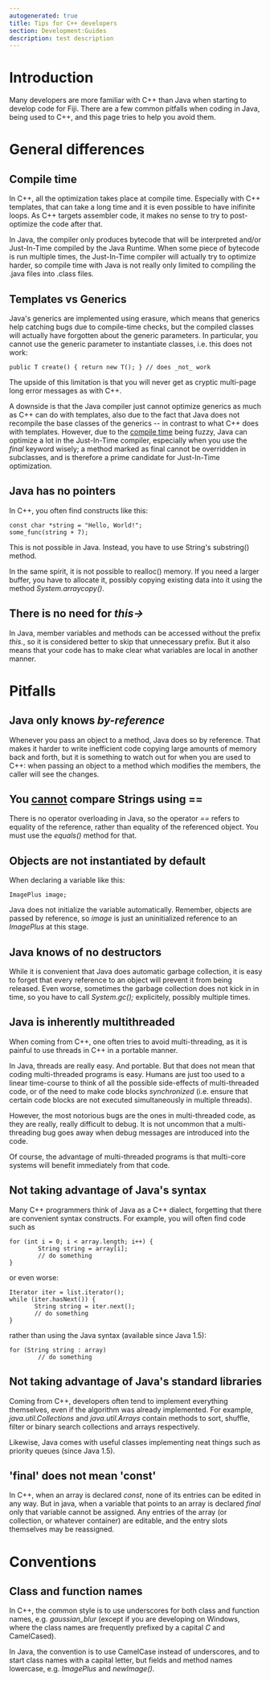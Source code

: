 ```yaml
---
autogenerated: true
title: Tips for C++ developers
section: Development:Guides
description: test description
---
```


 


Introduction
============

Many developers are more familiar with C++ than Java when starting to develop code for Fiji. There are a few common pitfalls when coding in Java, being used to C++, and this page tries to help you avoid them.

General differences
===================

Compile time
------------

In C++, all the optimization takes place at compile time. Especially with C++ templates, that can take a long time and it is even possible to have inifinite loops. As C++ targets assembler code, it makes no sense to try to post-optimize the code after that.

In Java, the compiler only produces bytecode that will be interpreted and/or Just-In-Time compiled by the Java Runtime. When some piece of bytecode is run multiple times, the Just-In-Time compiler will actually try to optimize harder, so compile time with Java is not really only limited to compiling the .java files into .class files.

Templates vs Generics
---------------------

Java's generics are implemented using erasure, which means that generics help catching bugs due to compile-time checks, but the compiled classes will actually have forgotten about the generic parameters. In particular, you cannot use the generic parameter to instantiate classes, i.e. this does not work:

`public`<T>` T create() { return new T(); } // does _not_ work`

The upside of this limitation is that you will never get as cryptic multi-page long error messages as with C++.

A downside is that the Java compiler just cannot optimize generics as much as C++ can do with templates, also due to the fact that Java does not recompile the base classes of the generics -- in contrast to what C++ does with templates. However, due to the [compile time](#Compile_time) being fuzzy, Java can optimize a lot in the Just-In-Time compiler, especially when you use the *final* keyword wisely; a method marked as final cannot be overridden in subclasses, and is therefore a prime candidate for Just-In-Time optimization.

Java has no pointers
--------------------

In C++, you often find constructs like this:

`const char *string = "Hello, World!";`  
`some_func(string + 7);`

This is not possible in Java. Instead, you have to use String's substring() method.

In the same spirit, it is not possible to realloc() memory. If you need a larger buffer, you have to allocate it, possibly copying existing data into it using the method *System.arraycopy()*.

There is no need for *this-&gt;*
--------------------------------

In Java, member variables and methods can be accessed without the prefix *this.*, so it is considered better to skip that unnecessary prefix. But it also means that your code has to make clear what variables are local in another manner.

Pitfalls
========

Java only knows *by-reference*
------------------------------

Whenever you pass an object to a method, Java does so by reference. That makes it harder to write inefficient code copying large amounts of memory back and forth, but it is something to watch out for when you are used to C++: when passing an object to a method which modifies the members, the caller will see the changes.

You <u>cannot</u> compare Strings using ==
------------------------------------------

There is no operator overloading in Java, so the operator *==* refers to equality of the reference, rather than equality of the referenced object. You must use the *equals()* method for that.

Objects are not instantiated by default
---------------------------------------

When declaring a variable like this:

`ImagePlus image;`

Java does not initialize the variable automatically. Remember, objects are passed by reference, so *image* is just an uninitialized reference to an *ImagePlus* at this stage.

Java knows of no destructors
----------------------------

While it is convenient that Java does automatic garbage collection, it is easy to forget that every reference to an object will prevent it from being released. Even worse, sometimes the garbage collection does not kick in in time, so you have to call *System.gc();* explicitely, possibly multiple times.

Java is inherently multithreaded
--------------------------------

When coming from C++, one often tries to avoid multi-threading, as it is painful to use threads in C++ in a portable manner.

In Java, threads are really easy. And portable. But that does not mean that coding multi-threaded programs is easy. Humans are just too used to a linear time-course to think of all the possible side-effects of multi-threaded code, or of the need to make code blocks *synchronized* (i.e. ensure that certain code blocks are not executed simultaneously in multiple threads).

However, the most notorious bugs are the ones in multi-threaded code, as they are really, really difficult to debug. It is not uncommon that a multi-threading bug goes away when debug messages are introduced into the code.

Of course, the advantage of multi-threaded programs is that multi-core systems will benefit immediately from that code.

Not taking advantage of Java's syntax
-------------------------------------

Many C++ programmers think of Java as a C++ dialect, forgetting that there are convenient syntax constructs. For example, you will often find code such as

`for (int i = 0; i < array.length; i++) {`  
`        String string = array[i];`  
`        // do something`  
`}`

or even worse:

`Iterator`<String>` iter = list.iterator();`  
`while (iter.hasNext()) {`  
`       String string = iter.next();`  
`       // do something`  
`}`

rather than using the Java syntax (available since Java 1.5):

`for (String string : array)`  
`        // do something`

Not taking advantage of Java's standard libraries
-------------------------------------------------

Coming from C++, developers often tend to implement everything themselves, even if the algorithm was already implemented. For example, *java.util.Collections* and *java.util.Arrays* contain methods to sort, shuffle, filter or binary search collections and arrays respectively.

Likewise, Java comes with useful classes implementing neat things such as priority queues (since Java 1.5).

'final' does not mean 'const'
-----------------------------

In C++, when an array is declared <i>const</i>, none of its entries can be edited in any way. But in java, when a variable that points to an array is declared <i>final</i> only that variable cannot be assigned. Any entries of the array (or collection, or whatever container) are editable, and the entry slots themselves may be reassigned.

Conventions
===========

Class and function names
------------------------

In C++, the common style is to use underscores for both class and function names, e.g. *gaussian\_blur* (except if you are developing on Windows, where the class names are frequently prefixed by a capital *C* and CamelCased).

In Java, the convention is to use CamelCase instead of underscores, and to start class names with a capital letter, but fields and method names lowercase, e.g. *ImagePlus* and *newImage()*.
